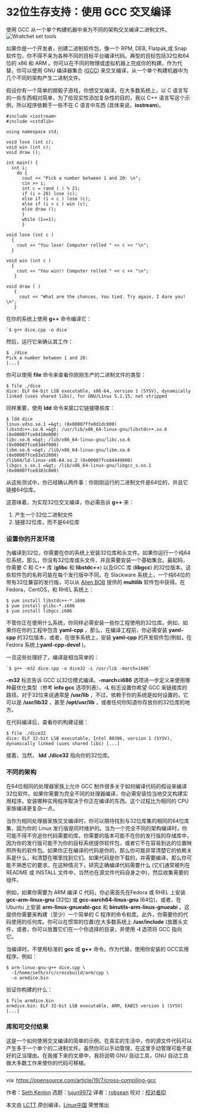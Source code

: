 [#]: collector: (lujun9972)
[#]: translator: (robsean)
[#]: reviewer: ( )
[#]: publisher: ( )
[#]: url: ( )
[#]: subject: (32-bit life support: Cross-compiling with GCC)
[#]: via: (https://opensource.com/article/19/7/cross-compiling-gcc)
[#]: author: (Seth Kenlon https://opensource.com/users/seth)

32位生存支持：使用 GCC 交叉编译
======
使用 GCC 从一个单个构建机器中来为不同的架构交叉编译二进制文件。
![Wratchet set tools][1]

如果你是一个开发者，创建二进制软件包，像一个 RPM, DEB, Flatpak,或 Snap 软件包，你不得不来为各种不同的目标平台编译代码。典型的目标包括32位和64位的 x86 和  ARM 。你可以在不同的物理或虚拟机器上完成你的构建。作为代替，你可以使用 GNU 编译器集合 ([GCC][2]) 来交叉编译，从一个单个构建机器中为几个不同的架构产生二进制文件。

假设你有一个简单的掷骰子游戏，你想交叉编译。在大多数系统上，以 C 语言写的一些东西相对简单，为了给现实性添加复杂性的目的，我以 C++ 语言写这个示例，所以程序依赖于一些不在 C 语言中东西 (具体来说，**iostream**)。


```
#include <iostream>
#include <cstdlib>

using namespace std;

void lose (int c);
void win (int c);
void draw ();

int main() {
  int i;
    do {
      cout << "Pick a number between 1 and 20: \n";
      cin >> i;
      int c = rand ( ) % 21;
      if (i > 20) lose (c);
      else if (i < c ) lose (c);
      else if (i > c ) win (c);
      else draw ();
      }
      while (1==1);
      }

void lose (int c )
  {
    cout << "You lose! Computer rolled " << c << "\n";
  }

void win (int c )
  {
    cout << "You win!! Computer rolled " << c << "\n";
   }

void draw ( )
   {
     cout << "What are the chances. You tied. Try again, I dare you! \n";
   }
```

在你的系统上使用 **g++** 命令编译它：


```
`$ g++ dice.cpp -o dice`
```

然后，运行它来确认其工作：


```
$ ./dice
Pick a number between 1 and 20:
[...]
```

你可以使用 **file** 命令来查看你刚刚生产的二进制文件的类型：


```
$ file ./dice
dice: ELF 64-bit LSB executable, x86-64, version 1 (SYSV), dynamically
linked (uses shared libs), for GNU/Linux 5.1.15, not stripped
```

同样重要，使用 **ldd** 命令来窗口它链接哪些库：


```
$ ldd dice
linux-vdso.so.1 =&gt; (0x00007ffe0d1dc000)
libstdc++.so.6 =&gt; /usr/lib/x86_64-linux-gnu/libstdc++.so.6
(0x00007fce8410e000)
libc.so.6 =&gt; /lib/x86_64-linux-gnu/libc.so.6
(0x00007fce83d4f000)
libm.so.6 =&gt; /lib/x86_64-linux-gnu/libm.so.6
(0x00007fce83a52000)
/lib64/ld-linux-x86-64.so.2 (0x00007fce84449000)
libgcc_s.so.1 =&gt; /lib/x86_64-linux-gnu/libgcc_s.so.1
(0x00007fce8383c000)
```

从这些测试中，你已经确认两件事：你刚刚运行的二进制文件是64位的，并且它链接64位库。

这意味着，为实现32位交叉编译，你必需告诉 **g++** 来：

  1. 产生一个32位二进制文件
  2. 链接32位库，而不是64位库



### 设置你的开发环境

为编译到32位，你需要在你的系统上安装32位库和头文件。如果你运行一个纯64位系统，那么，你没有32位库或头文件，并且需要安装一个基础集合。最起码，你需要 C 和 C++ 库 (**glibc** 和 **libstdc++**) 以及GCC 库 (**libgcc**) 的32位版本。这些软件包的名称可能在每个发行版中不同。在 Slackware 系统上，一个纯64位的带有32位兼容的发行版，可以从 [Alien BOB][3] 提供的 **multilib** 软件包中获得。在 Fedora，CentOS，和 RHEL 系统上：


```
$ yum install libstdc++-*.i686
$ yum install glibc-*.i686
$ yum install libgcc.i686
```

不管你正在使用什么系统，你同样必需安装一些你工程使用的32位库。例如，如果你在你的工程中包含 **yaml-cpp** ，那么，在编译工程前，你必需安装 **yaml-cpp** 的32位版本，或者，在很多系统上，安装 **yaml-cpp** 的开发软件包(例如，在 Fedora 系统上**yaml-cpp-devel** )。

一旦这些处理好了，编译是相当简单的：


```
`$ g++ -m32 dice.cpp -o dice32 -L /usr/lib -march=i686`
```

**-m32** 标志告诉 GCC 以32位模式编译。**-march=i686** 选项进一步定义来使用哪种最优化类型（参考 **info gcc** 选项列表）。**-L** 标志设置你希望 GCC 来链接库的路径。对于32位来说通常是 **/usr/lib** ，不过，依赖于你的系统是如何设置的，它可以是 **/usr/lib32** ，甚至 **/opt/usr/lib** ，或者任何你知道你存放你的32位库的地方。

在代码编译后，查看你的构建证据：


```
$ file ./dice32
dice: ELF 32-bit LSB executable, Intel 80386, version 1 (SYSV),
dynamically linked (uses shared libs) [...]
```

接着，当然， **ldd ./dice32** 指向你的32位库。

### 不同的架构

在64位相同的处理器家族上允许 GCC 制作很多关于如何编译代码的假设来编译32位软件。如果你需要为完全不同的处理器编译，你必需安装恰当地交叉构建实用程序。安装哪种实用程序取决于你正在编译的东西。这个过程比为相同的 CPU 家族编译更复杂一点。

当你为相同处理器家族交叉编译时，你可以期待找到与32位库集的相同的64位库集，因为你的 Linux 发行版是同时维护的。当为一个完全不同的架构编译时，你可能不得不穷追你代码需要的库。你需要的版本可能不在你的发行版的存储库中，因为你的发行版可能不为你的目标系统提供软件包，或者它不在容易到达的位置映照所有的软件包。如果你正在编译的代码是你的，那么你可能非常清楚它的依赖关系是什么，和清楚在哪里找到它们。如果代码是你下载的，并需要编译，那么你可能不熟悉它的要求。在这种情况下，研究正确编译代码需要什么 (它们通常被列在 README 或 INSTALL 文件中，当然也在源文件代码自身之中)，然后收集需要的组件。

例如，如果你需要为 ARM 编译 C 代码，你必需首先在Fedora 或 RHEL 上安装 **gcc-arm-linux-gnu** (32位) 或 **gcc-aarch64-linux-gnu** (64位)，或者，在 Ubuntu 上安装 **arm-linux-gnueabi-gcc** 和 **binutils-arm-linux-gnueabi** 。这提供你需要来构建（至少）一个简单的 C 程序的命令和库。此外，你需要你的代码使用的任何库。你可以在惯常的位置(在大多数系统上 **/usr/include** )放置头文件，或者，你可以放置它们在一个你选择的目录，并使用 **-I** 选项将 GCC 指向它。

当编译时，不使用标准的 **gcc** 或 **g++** 命令。作为代替，使用你安装的 GCC实用程序。例如：


```
$ arm-linux-gnu-g++ dice.cpp \
  -I/home/seth/src/crossbuild/arm/cpp \
  -o armdice.bin
```

验证你构建的什么：


```
$ file armdice.bin
armdice.bin: ELF 32-bit LSB executable, ARM, EABI5 version 1 (SYSV) [...]
```

### 库和可交付结果

这是一个如何使用交叉编译的简单的示例。在真实的生活中，你的源文件代码可以产生多于一个单个的二进制文件。虽然你可以手动管理，在这里手动管理可能不是好的正当理由。在我接下来的文章中，我将说明 GNU 自动工具，GNU 自动工具做大多数工作来使你的代码可移植。

--------------------------------------------------------------------------------

via: https://opensource.com/article/19/7/cross-compiling-gcc

作者：[Seth Kenlon][a]
选题：[lujun9972][b]
译者：[robsean](https://github.com/robsean)
校对：[校对者ID](https://github.com/校对者ID)

本文由 [LCTT](https://github.com/LCTT/TranslateProject) 原创编译，[Linux中国](https://linux.cn/) 荣誉推出

[a]: https://opensource.com/users/seth
[b]: https://github.com/lujun9972
[1]: https://opensource.com/sites/default/files/styles/image-full-size/public/lead-images/tools_osyearbook2016_sysadmin_cc.png?itok=Y1AHCKI4 (Wratchet set tools)
[2]: https://gcc.gnu.org/
[3]: http://www.slackware.com/~alien/multilib/
